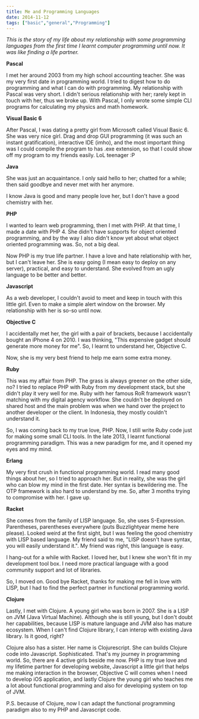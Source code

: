 ```yaml
---
title: Me and Programming Languages
date: 2014-11-12
tags: ["basic","general","Programming"]
---
```


_This is the story of my life about my relationship with some programming languages from the first time I learnt computer programming until now. It was like finding a life partner._

**Pascal**

I met her around 2003 from my high school accounting teacher. She was my very first date in programming world. I tried to digest how to do programming and what I can do with programming. My relationship with Pascal was very short. I didn't serious relationship with her; rarely kept in touch with her, thus we broke up. With Pascal, I only wrote some simple CLI programs for calculating my physics and math homework.

**Visual Basic 6**

After Pascal, I was dating a pretty girl from Microsoft called Visual Basic 6. She was very nice girl. Drag and drop GUI programming (it was such an instant gratification), interactive IDE (imho), and the most important thing was I could compile the program to has .exe extension, so that I could show off my program to my friends easily. LoL teenager :P

**Java**

She was just an acquaintance. I only said hello to her; chatted for a while; then said goodbye and never met with her anymore.

I know Java is good and many people love her, but I don't have a good chemistry with her.

**PHP**

I wanted to learn web programming, then I met with PHP. At that time, I made a date with PHP 4. She didn't have supports for object oriented programming, and by the way I also didn't know yet about what object oriented programming was. So, not a big deal.

Now PHP is my true life partner. I have a love and hate relationship with her, but I can't leave her. She is easy going (I mean easy to deploy on any server), practical, and easy to understand. She evolved from an ugly language to be better and better.

**Javascript**

As a web developer, I couldn't avoid to meet and keep in touch with this little girl. Even to make a simple alert window on the browser. My relationship with her is so-so until now.

**Objective C**

I accidentally met her, the girl with a pair of brackets, because I accidentally bought an iPhone 4 on 2010. I was thinking, "This expensive gadget should generate more money for me". So, I learnt to understand her, Objective C.

Now, she is my very best friend to help me earn some extra money.

**Ruby**

This was my affair from PHP. The grass is always greener on the other side, no? I tried to replace PHP with Ruby from my development stack, but she didn't play it very well for me. Ruby with her famous RoR framework wasn't matching with my digital agency workflow. She couldn't be deployed on shared host and the main problem was when we hand over the project to another developer or the client. In Indonesia, they mostly couldn't understand it.

So, I was coming back to my true love, PHP. Now, I still write Ruby code just for making some small CLI tools.
In the late 2013, I learnt functional programming paradigm. This was a new paradigm for me, and it opened my eyes and my mind.

**Erlang**

My very first crush in functional programming world. I read many good things about her, so I tried to approach her. But in reality, she was the girl who can blow my mind in the first date. Her syntax is bewildering me. The OTP framework is also hard to understand by me. So, after 3 months trying to compromise with her. I gave up.

**Racket**

She comes from the family of LISP language. So, she uses S-Expression. Parentheses, parentheses everywhere (puts Buzzlightyear meme here please). Looked weird at the first sight, but I was feeling the good chemistry with LISP based language. My friend said to me, "LISP doesn't have syntax, you will easily understand it.". My friend was right, this language is easy.

I hang-out for a while with Racket. I loved her, but I knew she won't fit in my development tool box. I need more practical language with a good community support and lot of libraries.

So, I moved on. Good bye Racket, thanks for making me fell in love with LISP, but I had to find the perfect partner in functional programming world.

**Clojure**

Lastly, I met with Clojure. A young girl who was born in 2007. She is a LISP on JVM (Java Virtual Machine). Although she is still young, but I don't doubt her capabilities, because LISP is mature language and JVM also has mature ecosystem. When I can't find Clojure library, I can interop with existing Java library. Is it good, right?

Clojure also has a sister. Her name is Clojurescript. She can builds Clojure code into Javascript. Sophisticated.
That's my journey in programming world. So, there are 4 active girls beside me now. PHP is my true love and my lifetime partner for developing website, Javascript a little girl that helps me making interaction in the browser, Objective C will comes when I need to develop iOS application, and lastly Clojure the young girl who teaches me a lot about functional programming and also for developing system on top of JVM.

P.S. because of Clojure, now I can adapt the functional programming paradigm also to my PHP and Javascript code.
